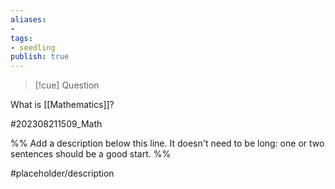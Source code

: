 ```yaml
---
aliases: 
- 
tags:
- seedling
publish: true
---
```

>[!cue] Question

What is [[Mathematics]]?


#202308211509_Math

%% Add a description below this line. It doesn't need to be long: one or two sentences should be a good start. %%

#placeholder/description 
